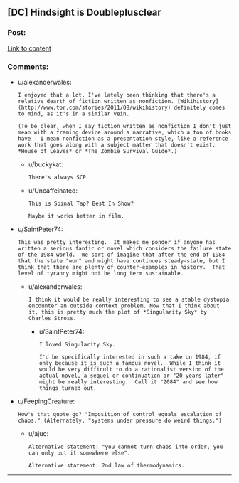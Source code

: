 ## [DC] Hindsight is Doubleplusclear

### Post:

[Link to content](https://www.fanfiction.net/s/8786222/1/Hindsight-is-Doubleplusclear)

### Comments:

- u/alexanderwales:
  ```
  I enjoyed that a lot. I've lately been thinking that there's a relative dearth of fiction written as nonfiction. [Wikihistory](http://www.tor.com/stories/2011/08/wikihistory) definitely comes to mind, as it's in a similar vein.

  (To be clear, when I say fiction written as nonfiction I don't just mean with a framing device around a narrative, which a ton of books have - I mean nonfiction as a presentation style, like a reference work that goes along with a subject matter that doesn't exist. *House of Leaves* or *The Zombie Survival Guide*.)
  ```

  - u/buckykat:
    ```
    There's always SCP
    ```

  - u/Uncaffeinated:
    ```
    This is Spinal Tap? Best In Show? 

    Maybe it works better in film.
    ```

- u/SaintPeter74:
  ```
  This was pretty interesting.  It makes me ponder if anyone has written a serious fanfic or novel which considers the failure state of the 1984 world.  We sort of imagine that after the end of 1984 that the state "won" and might have continues steady-state, but I think that there are plenty of counter-examples in history.  That level of tyranny might not be long term sustainable.
  ```

  - u/alexanderwales:
    ```
    I think it would be really interesting to see a stable dystopia encounter an outside context problem. Now that I think about it, this is pretty much the plot of *Singularity Sky* by Charles Stross.
    ```

    - u/SaintPeter74:
      ```
      I loved Singularity Sky.

      I'd be specifically interested in such a take on 1984, if only because it is such a famous novel.  While I think it would be very difficult to do a rationalist version of the actual novel, a sequel or continuation or "20 years later" might be really interesting.  Call it "2084" and see how things turned out.
      ```

- u/FeepingCreature:
  ```
  How's that quote go? "Imposition of control equals escalation of chaos." (Alternately, "systems under pressure do weird things.")
  ```

  - u/ajuc:
    ```
    Alternative statement: "you cannot turn chaos into order, you can only put it somewhere else".

    Alternative statement: 2nd law of thermodynamics.
    ```

---

